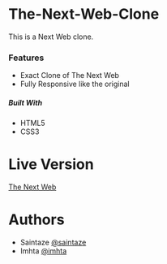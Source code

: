 # The-Next-Web-Clone
This is a Next Web clone.

### Features
+ Exact Clone of The Next Web 
+ Fully Responsive like the original

##### Built With
+ HTML5
+ CSS3

# Live Version
[The Next Web](https://the-next-web-clone.imhta.now.sh)

# Authors
+ Saintaze [@saintaze](https://github.com/saintaze/)
+ Imhta [@imhta](https://github.com/imhta)


